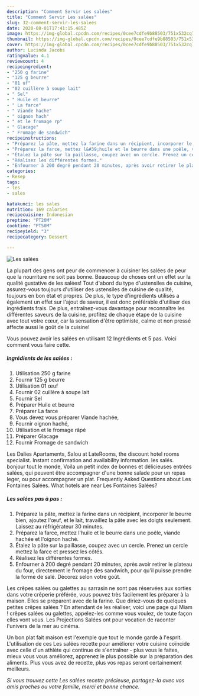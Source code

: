 ```yaml
---
description: "Comment Servir Les salées"
title: "Comment Servir Les salées"
slug: 32-comment-servir-les-salees
date: 2020-08-01T17:41:15.485Z
image: https://img-global.cpcdn.com/recipes/0cee7cdfe9b88503/751x532cq70/les-salees-photo-principale-de-la-recette.jpg
thumbnail: https://img-global.cpcdn.com/recipes/0cee7cdfe9b88503/751x532cq70/les-salees-photo-principale-de-la-recette.jpg
cover: https://img-global.cpcdn.com/recipes/0cee7cdfe9b88503/751x532cq70/les-salees-photo-principale-de-la-recette.jpg
author: Lucinda Jacobs
ratingvalue: 4.1
reviewcount: 4
recipeingredient:
- "250 g farine"
- "125 g beurre"
- "01 uf"
- "02 cuillère à soupe lait"
- " Sel"
- " Huile et beurre"
- " La farce"
- " Viande hache"
- " oignon hach"
- " et le fromage rp"
- " Glacage"
- " Fromage de sandwich"
recipeinstructions:
- "Préparez la pâte, mettez la farine dans un récipient, incorporer le beurre bien, ajoutez l&#39;œuf, et le lait, travaillez la pâte avec les doigts seulement. Laissez au réfrigérateur 30 minutes."
- "Préparez la farce, mettez l&#39;huile et le beurre dans une poêle, viande hachée et l&#39;oignon haché."
- "Étalez la pâte sur la paillasse, coupez avec un cercle. Prenez un cercle mettez la farce et pressez les côtés."
- "Réalisez les différentes formes."
- "Enfourner à 200 degré pendant 20 minutes, après avoir retirer le plateau du four, directement le fromage des sandwich, pour qu&#39;il puisse prendre la forme de salé. Décorez selon votre goût."
categories:
- Resep
tags:
- les
- sales

katakunci: les sales 
nutrition: 169 calories
recipecuisine: Indonesian
preptime: "PT20M"
cooktime: "PT50M"
recipeyield: "3"
recipecategory: Dessert

---
```



![Les salées](https://img-global.cpcdn.com/recipes/0cee7cdfe9b88503/751x532cq70/les-salees-photo-principale-de-la-recette.jpg)

La plupart des gens ont peur de commencer à cuisiner les salées de peur que la nourriture ne soit pas bonne. Beaucoup de choses ont un effet sur la qualité gustative de les salées! Tout d'abord du type d'ustensiles de cuisine, assurez-vous toujours d'utiliser des ustensiles de cuisine de qualité, toujours en bon état et propres. De plus, le type d'ingrédients utilisés a également un effet sur l'ajout de saveur, il est donc préférable d'utiliser des ingrédients frais. De plus, entraînez-vous davantage pour reconnaître les différentes saveurs de la cuisine, profitez de chaque étape de la cuisine avec tout votre cœur, car la sensation d'être optimiste, calme et non pressé affecte aussi le goût de la cuisine!

<!--inarticleads1-->

Vous pouvez avoir les salées en utilisant 12 Ingrédients et 5 pas. Voici comment vous faire cette.

##### Ingrédients de les salées :

1. Utilisation 250 g farine
1. Fournir 125 g beurre
1. Utilisation 01 œuf
1. Fournir 02 cuillère à soupe lait
1. Fournir  Sel
1. Préparer  Huile et beurre
1. Préparer  La farce
1. Vous devez vous préparer  Viande hachée,
1. Fournir  oignon haché,
1. Utilisation  et le fromage râpé
1. Préparer  Glacage
1. Fournir  Fromage de sandwich


Les Dalies Apartaments, Salou at LateRooms, the discount hotel rooms specialist. Instant confirmation and availability information. les salés. bonjour tout le monde, Voila un petit index de bonnes et délicieuses entrées salées, qui peuvent être accompagner d&#39;une bonne salade pour un repas leger, ou pour accompagner un plat. Frequently Asked Questions about Les Fontaines Salées. What hotels are near Les Fontaines Salées? 

<!--inarticleads2-->

##### Les salées pas à pas :

1. Préparez la pâte, mettez la farine dans un récipient, incorporer le beurre bien, ajoutez l&#39;œuf, et le lait, travaillez la pâte avec les doigts seulement. Laissez au réfrigérateur 30 minutes.
1. Préparez la farce, mettez l&#39;huile et le beurre dans une poêle, viande hachée et l&#39;oignon haché.
1. Étalez la pâte sur la paillasse, coupez avec un cercle. Prenez un cercle mettez la farce et pressez les côtés.
1. Réalisez les différentes formes.
1. Enfourner à 200 degré pendant 20 minutes, après avoir retirer le plateau du four, directement le fromage des sandwich, pour qu&#39;il puisse prendre la forme de salé. Décorez selon votre goût.


Les crêpes salées ou galettes au sarrasin ne sont pas réservées aux sorties dans votre crêperie préférée, vous pouvez très facilement les préparer à la maison. Elles se préparent avec de la farine. Que diriez-vous de quelques petites crêpes salées ? En attendant de les réaliser, voici une page qui Miam ! crêpes salées ou galettes, appelez-les comme vous voulez, de toute façon elles vont vous. Les Projections Salées ont pour vocation de raconter l&#39;univers de la mer au cinéma. 

<!--inarticleads1-->

<p>
Un bon plat fait maison est l'exemple que tout le monde garde à l'esprit. L'utilisation de ces Les salées recette pour améliorer votre cuisine coïncide avec celle d'un athlète qui continue de s'entraîner - plus vous le faites, mieux vous vous améliorez, apprenez le plus possible sur la préparation des aliments. Plus vous avez de recette, plus vos repas seront certainement meilleurs.
</p>

<p>
<i>Si vous trouvez cette Les salées recette précieuse, partagez-la avec vos amis proches ou votre famille, merci et bonne chance.</i>
</p>
